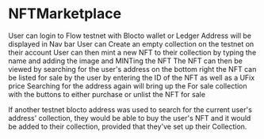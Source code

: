 # NFTMarketplace

User can login to Flow testnet with Blocto wallet or Ledger
Address will be displayed in Nav bar
User can Create an empty collection on the testnet on their account
User can then mint a new NFT to their collection by typing the name and adding the image and MINTing the NFT
The NFT can then be viewed by searching for the user's address on the bottom right 
the NFT can be listed for sale by the user by entering the ID of the NFT as well as a UFix price
Searching for the address again will bring up the For sale collection with the buttons to either purchase or unlist the NFT for sale

If another testnet blocto address was used to search for the current user's address' collection, they would be able to buy the user's NFT and it would be added to their collection, provided that they've set up their Collection.
